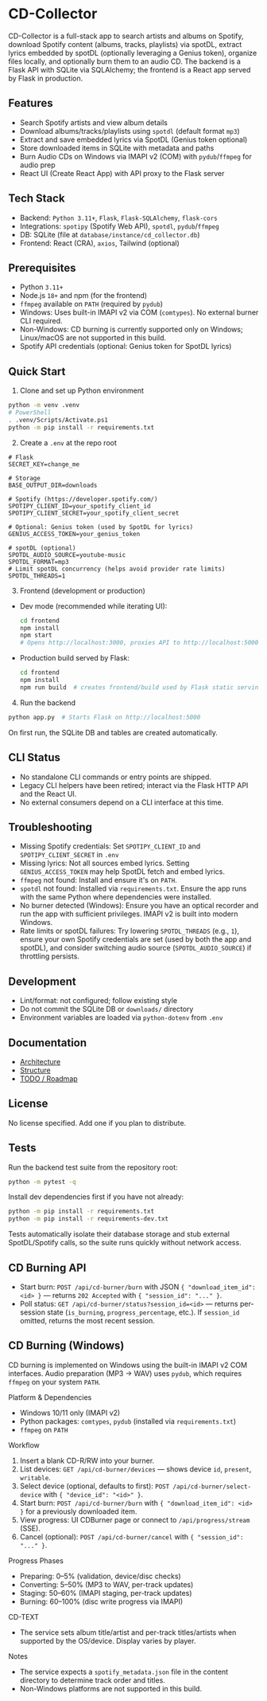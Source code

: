 # CD-Collector

CD-Collector is a full-stack app to search artists and albums on Spotify, download Spotify content (albums, tracks, playlists) via spotDL, extract lyrics embedded by spotDL (optionally leveraging a Genius token), organize files locally, and optionally burn them to an audio CD. The backend is a Flask API with SQLite via SQLAlchemy; the frontend is a React app served by Flask in production.

## Features

- Search Spotify artists and view album details
- Download albums/tracks/playlists using `spotdl` (default format `mp3`)
- Extract and save embedded lyrics via SpotDL (Genius token optional)
- Store downloaded items in SQLite with metadata and paths
- Burn Audio CDs on Windows via IMAPI v2 (COM) with `pydub`/`ffmpeg` for audio prep
- React UI (Create React App) with API proxy to the Flask server

## Tech Stack

- Backend: `Python 3.11+`, `Flask`, `Flask-SQLAlchemy`, `flask-cors`
- Integrations: `spotipy` (Spotify Web API), `spotdl`, `pydub`/`ffmpeg`
- DB: SQLite (file at `database/instance/cd_collector.db`)
- Frontend: React (CRA), `axios`, Tailwind (optional)

## Prerequisites

- Python `3.11+`
- Node.js `18+` and npm (for the frontend)
- `ffmpeg` available on `PATH` (required by `pydub`)
- Windows: Uses built-in IMAPI v2 via COM (`comtypes`). No external burner CLI required.
- Non-Windows: CD burning is currently supported only on Windows; Linux/macOS are not supported in this build.
- Spotify API credentials (optional: Genius token for SpotDL lyrics)

## Quick Start

1) Clone and set up Python environment

```bash
python -m venv .venv
# PowerShell
. .venv/Scripts/Activate.ps1
python -m pip install -r requirements.txt
```

2) Create a `.env` at the repo root

```env
# Flask
SECRET_KEY=change_me

# Storage
BASE_OUTPUT_DIR=downloads

# Spotify (https://developer.spotify.com/)
SPOTIPY_CLIENT_ID=your_spotify_client_id
SPOTIPY_CLIENT_SECRET=your_spotify_client_secret

# Optional: Genius token (used by SpotDL for lyrics)
GENIUS_ACCESS_TOKEN=your_genius_token

# spotDL (optional)
SPOTDL_AUDIO_SOURCE=youtube-music
SPOTDL_FORMAT=mp3
# Limit spotDL concurrency (helps avoid provider rate limits)
SPOTDL_THREADS=1
```

3) Frontend (development or production)

- Dev mode (recommended while iterating UI):
  ```bash
  cd frontend
  npm install
  npm start
  # Opens http://localhost:3000, proxies API to http://localhost:5000
  ```
- Production build served by Flask:
  ```bash
  cd frontend
  npm install
  npm run build  # creates frontend/build used by Flask static serving
  ```

4) Run the backend

```bash
python app.py  # Starts Flask on http://localhost:5000
```

On first run, the SQLite DB and tables are created automatically.

## CLI Status

- No standalone CLI commands or entry points are shipped.
- Legacy CLI helpers have been retired; interact via the Flask HTTP API and the React UI.
- No external consumers depend on a CLI interface at this time.

## Troubleshooting

- Missing Spotify credentials: Set `SPOTIPY_CLIENT_ID` and `SPOTIPY_CLIENT_SECRET` in `.env`
- Missing lyrics: Not all sources embed lyrics. Setting `GENIUS_ACCESS_TOKEN` may help SpotDL fetch and embed lyrics.
- `ffmpeg` not found: Install and ensure it's on `PATH`.
- `spotdl` not found: Installed via `requirements.txt`. Ensure the app runs with the same Python where dependencies were installed.
- No burner detected (Windows): Ensure you have an optical recorder and run the app with sufficient privileges. IMAPI v2 is built into modern Windows.
- Rate limits or spotDL failures: Try lowering `SPOTDL_THREADS` (e.g., `1`), ensure your own Spotify credentials are set (used by both the app and spotDL), and consider switching audio source (`SPOTDL_AUDIO_SOURCE`) if throttling persists.

## Development

- Lint/format: not configured; follow existing style
- Do not commit the SQLite DB or `downloads/` directory
- Environment variables are loaded via `python-dotenv` from `.env`

## Documentation

- [Architecture](docs/architecture.md)
- [Structure](docs/structure.md)
- [TODO / Roadmap](docs/todo.md)

## License

No license specified. Add one if you plan to distribute.

## Tests

Run the backend test suite from the repository root:

```bash
python -m pytest -q
```

Install dev dependencies first if you have not already:

```bash
python -m pip install -r requirements.txt
python -m pip install -r requirements-dev.txt
```

Tests automatically isolate their database storage and stub external SpotDL/Spotify calls, so the suite runs quickly without network access.

## CD Burning API

- Start burn: `POST /api/cd-burner/burn` with JSON `{ "download_item_id": <id> }` — returns `202 Accepted` with `{ "session_id": "..." }`.
- Poll status: `GET /api/cd-burner/status?session_id=<id>` — returns per-session state (`is_burning`, `progress_percentage`, etc.). If `session_id` omitted, returns the most recent session.

## CD Burning (Windows)

CD burning is implemented on Windows using the built-in IMAPI v2 COM interfaces. Audio preparation (MP3 → WAV) uses `pydub`, which requires `ffmpeg` on your system `PATH`.

Platform & Dependencies
- Windows 10/11 only (IMAPI v2)
- Python packages: `comtypes`, `pydub` (installed via `requirements.txt`)
- `ffmpeg` on `PATH`

Workflow
1. Insert a blank CD-R/RW into your burner.
2. List devices: `GET /api/cd-burner/devices` — shows device `id`, `present`, `writable`.
3. Select device (optional, defaults to first): `POST /api/cd-burner/select-device` with `{ "device_id": "<id>" }`.
4. Start burn: `POST /api/cd-burner/burn` with `{ "download_item_id": <id> }` for a previously downloaded item.
5. View progress: UI CDBurner page or connect to `/api/progress/stream` (SSE).
6. Cancel (optional): `POST /api/cd-burner/cancel` with `{ "session_id": "..." }`.

Progress Phases
- Preparing: 0–5% (validation, device/disc checks)
- Converting: 5–50% (MP3 to WAV, per-track updates)
- Staging: 50–60% (IMAPI staging, per-track updates)
- Burning: 60–100% (disc write progress via IMAPI)

CD-TEXT
- The service sets album title/artist and per-track titles/artists when supported by the OS/device. Display varies by player.

Notes
- The service expects a `spotify_metadata.json` file in the content directory to determine track order and titles.
- Non-Windows platforms are not supported in this build.

